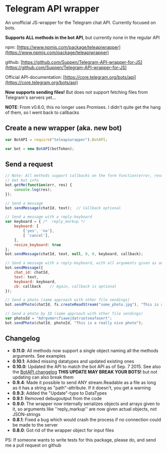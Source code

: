 # Telegram API wrapper

An unofficial JS-wrapper for the Telegram chat API. Currently focused on bots.

**Supports ALL methods in the bot API**, but currently none in the regular API

npm: [https://www.npmjs.com/package/teleapiwrapper](https://www.npmjs.com/package/teleapiwrapper)

github: [https://github.com/Suppen/Telegram-API-wrapper-for-JS](https://github.com/Suppen/Telegram-API-wrapper-for-JS)

Official API-documentation: [https://core.telegram.org/bots/api](https://core.telegram.org/bots/api)

**Now supports sending files!** But does not support fetching files from Telegram's servers yet...

**NOTE**: From v0.6.0, this no longer uses Promises. I didn't quite get the hang of them, so I went back to callbacks

## Create a new wrapper (aka. new bot)

```javascript
var BotAPI = require("teleapiwrapper").BotAPI;

var bot = new BotAPI(botToken);
```

## Send a request

```javascript
// Note: All methods support callbacks on the form function(error, result), where "result" is the parsed JSON-response from the server
// Get bot info
bot.getMe(function(err, res) {
	console.log(res);
});

// Send a message
bot.sendMessage(chatId, text);	// Callback optional

// Send a message with a reply-keyboard
var keyboard = { /*  reply_markup */
	keyboard: [
		['yes', 'no'],
		[ 'cancel'],
	],
	resize_keyboard: true
};
bot.sendMessage(chatId, text, null, 0, 0, keyboard, callback);

// Send a message with a reply-keyboard, with all arguments given as an object to the method. ALL methods support this.
bot.sendMessage({
	chat_id: chatId,
	text: text,
	keyboard: keyboard,
	cb: callback	// Again, callback is optional
});

// Send a photo (same approach with other file sendings)
bot.sendPhoto(chatId, fs.createReadStream("some_photo.jpg"), "This is a really nice photo");

// Send a photo by ID (same approach with other file sendings)
var photoId = "Adrgvmercfiawejdatruotseafasert";
bot.sendPhoto(chatId, photoId, "This is a really nice photo");
```

## Changelog
* **0.11.0**: All methods now support a single object naming all the methods arguments. See examples
* **0.10.1**: Added missing datatypes and updated existing ones
* **0.10.0**: Updated the API to match the bot API as of Sep. 7 2015. See also the [BotAPI changelog](https://core.telegram.org/bots/api-changelog) **THIS UPDATE MAY BREAK YOUR BOTS!** but not updating can also break them
* **0.9.4**: Made it possible to send ANY stream.Readable as a file as long as it has a string as "path"-attribute. If it doesn't, you get a warning
* **0.9.3**: Added the "Update"-type to DataTypes
* **0.9.1**: Removed debugoutput from the code
* **0.9.0**: The wrapper now internally serializes objects and arrays given to it, so arguments like ''reply_markup'' are now given actual objects, not JSON-strings
* **0.8.1**: Fixed a bug which would crash the process if no connection could be made to the server
* **0.8.0**: Got rid of the wrapper object for input files

PS: If someone wants to write tests for this package, please do, and send me a pull request on github
